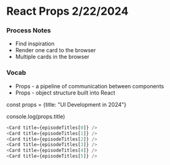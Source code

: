 # React Props 2/22/2024

### Process Notes

- Find inspiration
- Render one card to the browser
- Multiple cards in the browser

### Vocab

- Props - a pipeline of communication between components
- Props - object structure built into React

const props = {title: "UI Development in 2024"}

console.log(props.title)

```javascript
<Card title={episodeTitles[0]} />
<Card title={episodeTitles[1]} />
<Card title={episodeTitles[2]} />
<Card title={episodeTitles[3]} />
<Card title={episodeTitles[4]} />
<Card title={episodeTitles[5]} />
```
